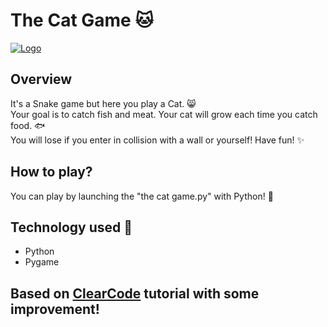 # The Cat Game :cat:	

<a href="https://imgbb.com/"><img src="https://i.ibb.co/f8PH10T/Logo.png" alt="Logo" border="0"></a>

## Overview

It's a Snake game but here you play a Cat. :smile_cat: </br>
Your goal is to catch fish and meat. Your cat will grow each time you catch food. :fish:</br>
You will lose if you enter in collision with a wall or yourself! Have fun! :sparkles:

## How to play?

You can play by launching the "the cat game.py" with Python! 🐍

## Technology used :wrench:	

- Python
- Pygame

## Based on <a href="https://youtu.be/QFvqStqPCRU?feature=shared">ClearCode</a> tutorial with some improvement!
